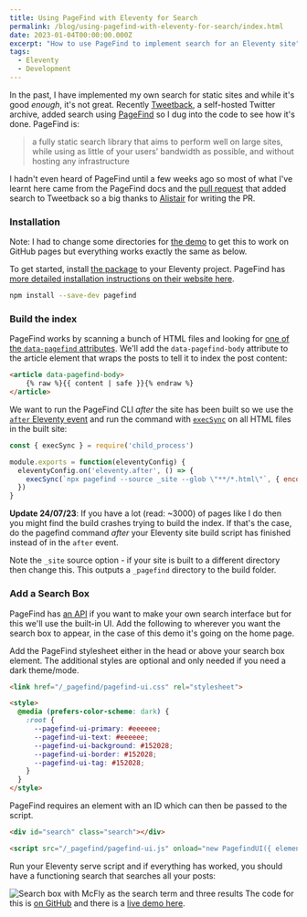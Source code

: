 ```yaml
---
title: Using PageFind with Eleventy for Search
permalink: /blog/using-pagefind-with-eleventy-for-search/index.html
date: 2023-01-04T00:00:00.000Z
excerpt: "How to use PageFind to implement search for an Eleventy site"
tags:
  - Eleventy
  - Development
---
```


In the past, I have implemented my own search for static sites and while it's good _enough_, it's not great. Recently [Tweetback](https://github.com/tweetback/tweetback), a self-hosted Twitter archive, added search using [PageFind](https://pagefind.app) so I dug into the code to see how it's done. PageFind is:

> a fully static search library that aims to perform well on large sites, while using as little of your users’ bandwidth as possible, and without hosting any infrastructure

I hadn't even heard of PageFind until a few weeks ago so most of what I've learnt here came from the PageFind docs and the [pull request](https://github.com/tweetback/tweetback/pull/27) that added search to Tweetback so a big thanks to [Alistair](https://alistairshepherd.uk) for writing the PR.

### Installation

Note: I had to change some directories for [the demo](https://github.com/rknightuk/eleventy-pagefind-demo/) to get this to work on GitHub pages but everything works exactly the same as below.

To get started, install [the package](https://www.npmjs.com/package/pagefind) to your Eleventy project. PageFind has [more detailed installation instructions on their website here](https://pagefind.app/docs/installation/).

```bash
npm install --save-dev pagefind
```

### Build the index

PageFind works by scanning a bunch of HTML files and looking for [one of the `data-pagefind` attributes](https://pagefind.app/docs/indexing/).  We'll add the `data-pagefind-body` attribute to the article element that wraps the posts to tell it to index the post content:

```html
<article data-pagefind-body>
    {% raw %}{{ content | safe }}{% endraw %}
</article>
```

We want to run the PageFind CLI _after_ the site has been built so we use the [`after` Eleventy event](https://www.11ty.dev/docs/events/#eleventy.after) and run the command with [`execSync`](https://nodejs.org/api/child_process.html#child_processexecsynccommand-options) on all HTML files in the built site:

```js
const { execSync } = require('child_process')

module.exports = function(eleventyConfig) {
  eleventyConfig.on('eleventy.after', () => {
    execSync(`npx pagefind --source _site --glob \"**/*.html\"`, { encoding: 'utf-8' })
  })
}
```

**Update 24/07/23**: If you have a lot (read: ~3000) of pages like I do then you might find the build crashes trying to build the index. If that's the case, do the pagefind command _after_ your Eleventy site build script has finished instead of in the `after` event.

Note the `_site` source option - if your site is built to a different directory then change this. This outputs a `_pagefind` directory to the build folder.

### Add a Search Box

PageFind has [an API](https://pagefind.app/docs/api/) if you want to make your own search interface but for this we'll use the built-in UI. Add the following to wherever you want the search box to appear, in the case of this demo it's going on the home page.

Add the PageFind stylesheet either in the head or above your search box element. The additional styles are optional and only needed if you need a dark theme/mode.

```html
<link href="/_pagefind/pagefind-ui.css" rel="stylesheet">

<style>
  @media (prefers-color-scheme: dark) {
    :root {
      --pagefind-ui-primary: #eeeeee;
      --pagefind-ui-text: #eeeeee;
      --pagefind-ui-background: #152028;
      --pagefind-ui-border: #152028;
      --pagefind-ui-tag: #152028;
    }
  }
</style>
```

PageFind requires an element with an ID which can then be passed to the script.

```html
<div id="search" class="search"></div>

<script src="/_pagefind/pagefind-ui.js" onload="new PagefindUI({ element: '#search', showImages: false });"></script>
```

Run your Eleventy serve script and if everything has worked, you should have a functioning search that searches all your posts:

![Search box with McFly as the search term and three results](https://cdn.rknight.me/site/pagefind-eleventy.png)
The code for this is [on GitHub](https://github.com/rknightuk/eleventy-pagefind-demo) and there is a [live demo here](https://rknightuk.github.io/eleventy-pagefind-demo).
